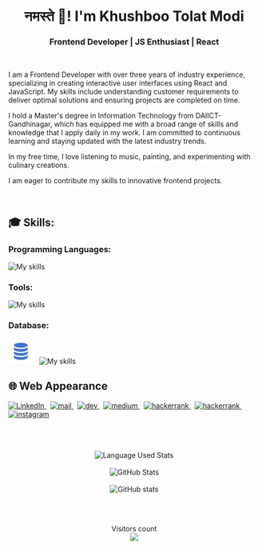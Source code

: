 <h1 align='center'> नमस्ते 🙏! I'm Khushboo Tolat Modi</h1>

<h3 align='center'> Frontend Developer | JS Enthusiast | React </h3>

<br/>

<p>
I am a Frontend Developer with over three years of industry experience, specializing in creating interactive user interfaces using React and JavaScript. My skills include understanding customer requirements to deliver optimal solutions and ensuring projects are completed on time.

I hold a Master's degree in Information Technology from DAIICT-Gandhinagar, which has equipped me with a broad range of skills and knowledge that I apply daily in my work. I am committed to continuous learning and staying updated with the latest industry trends.

In my free time, I love listening to music, painting, and experimenting with culinary creations.

I am eager to contribute my skills to innovative frontend projects.
</p>

<br/>

<h2>🎓 Skills: </h2>

<h3>Programming Languages: </h3>
<img alt='My skills' src='https://skillicons.dev/icons?i=react,redux,js,ts,bootstrap,tailwind,sass,java'/>

<h3>Tools: </h3>
<img alt='My skills' src='https://skillicons.dev/icons?i=firebase,figma,git,github,vscode'/>

<h3>Database: </h3>
<span float="left">
<img title="SQL" alt="SQL" height='50px' width="50px" src="https://raw.githubusercontent.com/github/explore/master/topics/sql/sql.png">
&nbsp
<img alt='My skills' src='https://skillicons.dev/icons?i=mysql,mongodb'/>
</span>

<br/>

<h2>🌐 Web Appearance</h2>
<a href="https://www.linkedin.com/in/khushboo-tolat/">
  <img  alt='LinkedIn' src='https://skillicons.dev/icons?i=linkedin'/>
</a>
&nbsp
<a href="mailto:khushbootolat6@gmail.com">
  <img  alt='mail' src='https://skillicons.dev/icons?i=gmail'/>
</a>
&nbsp
<a href="https://dev.to/khushboo-tolat">
  <img  alt='dev' src='https://skillicons.dev/icons?i=devto'/>
</a>
&nbsp
<a href="https://khushboo-tolat.medium.com/">
  <img  alt='medium' src='https://go-skill-icons.vercel.app/api/icons?i=mojo'/>
</a>
&nbsp
<a href="https://www.hackerrank.com/profile/khushboo_tolat">
  <img  alt='hackerrank' width="50px" src='https://upload.wikimedia.org/wikipedia/commons/4/40/HackerRank_Icon-1000px.png'>
</a>
&nbsp
<a href="https://www.geeksforgeeks.org/user/khushbootolat/">
  <img  alt='hackerrank' width="50px" height='50px' src='https://upload.wikimedia.org/wikipedia/commons/4/43/GeeksforGeeks.svg'>
</a>
&nbsp
<a href="https://instagram.com/khushboo_tolat">
  <img  alt='instagram' src='https://skillicons.dev/icons?i=instagram'/>
</a>

<br/>
<br/>
<br/>
<br/>

<p align='center'>
  <img src="https://github-readme-stats.vercel.app/api/top-langs?username=khushboo-tolat&theme=vue&layout=compact&hide=php,html,css&langs_count=4" alt="Language Used Stats"/>
  <br/>
  <br/>
  <img src="https://github-readme-stats.vercel.app/api?username=khushboo-tolat&theme=vue&show_icons=true" alt="GitHub Stats"/>
  <br/>
  <br/>
  <img src="https://streak-stats.demolab.com/?user=khushboo-tolat&theme=vue" alt="GitHub stats"/>
</p>

<br/>
<br/>

<p align="center"> 
  Visitors count<br>
  <img src="https://profile-counter.glitch.me/khushboo-tolat/count.svg" />
</p>
